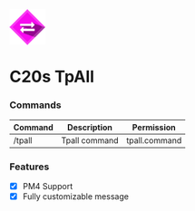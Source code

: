 <img src="https://github.com/creeperplayer20/C20s-TPALL/blob/main/icon.png" alt="C20s TpAll logo" title="C20s TpAll" align="center">

# C20s TpAll

### Commands
|**Command**|**Description**|**Permission**|
|-----------|---------------|--------------|
|/tpall     |Tpall command  |tpall.command |

### Features
- [X] PM4 Support
- [X] Fully customizable message
